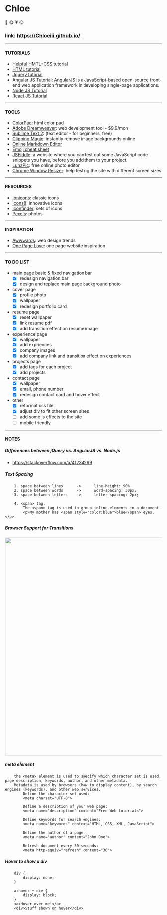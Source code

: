# Chloe
:girl: :yum: :heartpulse: :stuck_out_tongue_closed_eyes:
### link: https://Chloeiii.github.io/
----
#### TUTORIALS
* [Helpful HMTL+CSS tutorial](https://www.w3.org/Style/Examples/011/firstcss.en.html)    
* [HTML tutorial](https://www.w3schools.com/html/html_intro.asp)    
* [Jquery tutorial](https://www.w3schools.com/JQuery/)    
* [Angular JS Tutorial](https://www.w3schools.com/angular/default.asp): AngularJS is a JavaScript-based open-source front-end web application framework in developing single-page applications.
* [Node JS Tutorial](https://www.w3schools.com/nodejs/default.asp)
* [React JS Tutorial](https://www.tutorialspoint.com/reactjs/index.htm)
---- 

#### TOOLS
* [ColorPad](http://htmlcolorcodes.com/): html color pad   
* [Adobe Dreamweaver](http://www.adobe.com/cn/products/dreamweaver/free-trial-download.html): web development tool - $9.9/mon  
* [Sublime Text 2](https://www.sublimetext.com/2): (text editor - for beginners, free)   
* [Clipping Magic](https://clippingmagic.com/): instantly remove image backgrounds online
* [Online Markdown Editor](https://stackedit.io/app)
* [Emoji cheat sheet](https://www.webpagefx.com/tools/emoji-cheat-sheet/)
* [JSFiddle](https://jsfiddle.net/): a website where you can test out some JavaScript code snippets you have, before you add them to your project.
* [LunaPic](https://www194.lunapic.com/editor/): free online photo editor
* [Chrome Window Resizer](https://chrome.google.com/webstore/detail/window-resizer/kkelicaakdanhinjdeammmilcgefonfh/related?hl=zh-CN): help testing the site with different screen sizes
----

#### RESOURCES
* [Ionicons](https://github.com/ionic-team/ionicons): classic icons  
* [Icons8](https://icons8.com/icon/set/nav-bar/all): innovative icons  
* [Iconfinder](https://www.iconfinder.com/): sets of icons
* [Pexels](https://www.pexels.com/): photos
----

#### INSPIRATION
* [Awwwards](https://www.awwwards.com/): web design trends   
* [One Page Love](https://onepagelove.com/): one page website inspiration  
----

#### TO DO LIST
* main page basic & fixed navigation bar 
	- [x] redesign navigation bar
	- [x] design and replace main page background photo    
* cover page
	- [x] profile photo
	- [x] wallpaper
	- [x] redesign portfolio card
* resume page
	- [x] reset wallpaper  
	- [x] link resume pdf
	- [x] add transition effect on resume image
* experience page  
	- [x] wallpaper
	- [x] add expriences
	- [x] company images
	- [x] add company link and transition effect on experiences 
* projects page 
	- [x] add tags for each project
	- [x] add projects
* contact page
	- [x] wallpaper
	- [x] email, phone number
	- [x] redesign contact card and hover effect
* other
	- [x] reformat css file
	- [x] adjust div to fit other screen sizes
	- [ ] add some js effects to the site
	- [ ] mobile friendly
----  

#### NOTES
##### Differences between jQuery vs. AngularJS vs. Node.js
* https://stackoverflow.com/a/41234299

##### Text Spacing
		1. space between lines 		-> 		line-height: 90%
		2. space between words 		-> 		word-spacing: 30px;
		3. space between letters 	-> 		letter-spacing: 2px;

		4. <span> tag:
			The <span> tag is used to group inline-elements in a document.
			<p>My mother has <span style="color:blue">blue</span> eyes.</p>

##### Browser Support for Transitions
<img src="http://designshack.co.uk/wp-content/uploads/photoswap-3.jpg" width="700">

##### meta element
		the <meta> element is used to specify which character set is used, page description, keywords, author, and other metadata.
		Metadata is used by browsers (how to display content), by search engines (keywords), and other web services.
			Define the character set used:
			<meta charset="UTF-8">
			
			Define a description of your web page:
			<meta name="description" content="Free Web tutorials">
			
			Define keywords for search engines:
			<meta name="keywords" content="HTML, CSS, XML, JavaScript">
			
			Define the author of a page:
			<meta name="author" content="John Doe">
			
			Refresh document every 30 seconds:
			<meta http-equiv="refresh" content="30">

##### Hover to show a div
		div {
		    display: none;
		}
		    
		a:hover + div {
		    display: block;
		}
		<a>Hover over me!</a>
		<div>Stuff shown on hover</div>

